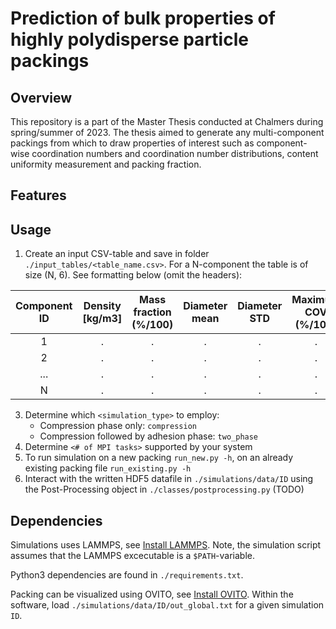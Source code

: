# Prediction of bulk properties of highly polydisperse particle packings

## Overview
This repository is a part of the Master Thesis conducted at Chalmers during spring/summer of 2023. The thesis aimed to generate any multi-component packings from which to draw properties of interest such as component-wise coordination numbers and coordination number distributions, content uniformity measurement and packing fraction.

## Features

## Usage
1. Create an input CSV-table and save in folder ```./input_tables/<table_name.csv>```. For a N-component the table is of size (N, 6). See formatting below (omit the headers):

| Component ID | Density [kg/m3] | Mass fraction (%/100) | Diameter mean | Diameter STD | Maximum COV (%/100) |
|:------------:|:---------------:|:-------------:|:-------------:|:------------:|:-----------:|
| 1            |        .        |       .       |       .       |       .      |      .      |
| 2            |        .        |       .       |       .       |       .      |      .      |
| ...          |        .        |       .       |       .       |       .      |      .      |
| N            |        .        |       .       |       .       |       .      |      .      |

3. Determine which ```<simulation_type>``` to employ:
   - Compression phase only: ```compression``` 
   - Compression followed by adhesion phase: ```two_phase```
4. Determine ```<# of MPI tasks>``` supported by your system
5. To run simulation on a new packing ```run_new.py -h```, on an already existing packing file ```run_existing.py -h``` 
6. Interact with the written HDF5 datafile in ```./simulations/data/ID``` using the Post-Processing object in ```./classes/postprocessing.py``` (TODO)

## Dependencies 
Simulations uses LAMMPS, see [Install LAMMPS](https://docs.lammps.org/Install.html). Note, the simulation script assumes that the LAMMPS excecutable is a ```$PATH```-variable.

Python3 dependencies are found in ```./requirements.txt```.

Packing can be visualized using OVITO, see [Install OVITO](https://www.ovito.org/manual/installation.html). Within the software, load ```./simulations/data/ID/out_global.txt``` for a given simulation ```ID```.

